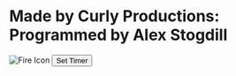 <!DOCTYPE html>
<html lang="en">
<head>
  <meta charset="UTF-8">
  <title>HeatSEEK</title>
    <link rel="'icon" ref="https://www.google.com/search?q=fire+icon&rlz=1C1AVFC_enUS1022&oq=fire+icon&aqs=chrome
        ..69i57j0i512l9.5854j0j7&sourceid=chrome&ie=UTF-8#imgrc=-pMnRGdSkkUpwM">
    <link rel="stylesheet" href="style.css">
    <script src="index.js"></script>
</head>

<body>
  <div class="container">
    <h1>Made by Curly Productions: Programmed by Alex Stogdill</h1>
  </div>  

  <div class="container2">
    <img src="../HeatSeek/images/fire_icon.png" id='fireicon' alt='Fire Icon'/>
    <button id="1" onclick="clicked(this.id)">Set Timer</button>
    <div id="time"></div>
  </div>

</body>
</html>
